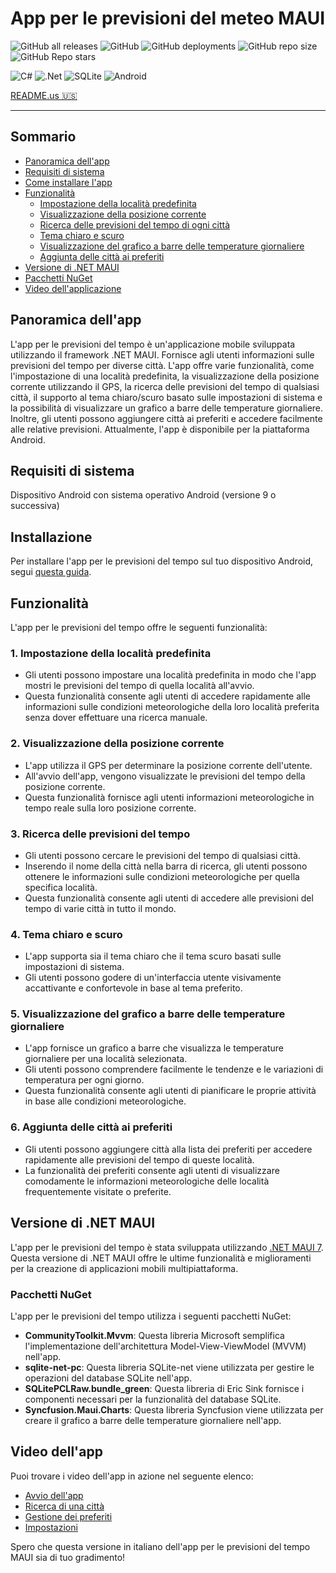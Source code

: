 # App per le previsioni del meteo MAUI

![GitHub all releases](https://img.shields.io/github/downloads/GiorgioCitterio/WeatherForecastAppMAUI/total)
![GitHub](https://img.shields.io/github/license/GiorgioCitterio/WeatherForecastAppMAUI)
![GitHub deployments](https://img.shields.io/github/deployments/GiorgioCitterio/WeatherForecastAppMAUI/github-pages)
![GitHub repo size](https://img.shields.io/github/repo-size/GiorgioCitterio/WeatherForecastAppMAUI)
![GitHub Repo stars](https://img.shields.io/github/stars/GiorgioCitterio/WeatherForecastAppMAUI)

![C#](https://img.shields.io/badge/c%23-%23239120.svg?style=for-the-badge&logo=c-sharp&logoColor=white)
![.Net](https://img.shields.io/badge/.NET-5C2D91?style=for-the-badge&logo=.net&logoColor=white)
![SQLite](https://img.shields.io/badge/sqlite-%2307405e.svg?style=for-the-badge&logo=sqlite&logoColor=white)
![Android](https://img.shields.io/badge/Android-3DDC84?style=for-the-badge&logo=android&logoColor=white)

<a href="https://github.com/GiorgioCitterio/WeatherForecastAppMAUI/blob/master/README.md">README.us 🇺🇸</a>

---

## Sommario
- <a href="#appoverview">Panoramica dell'app</a>
- <a href="#systemreq">Requisiti di sistema</a>
- <a href="#installation">Come installare l'app</a>
- <a href="#features">Funzionalità</a>
  - <a href="#setdefloc">Impostazione della località predefinita</a>
  - <a href="#discurloc">Visualizzazione della posizione corrente</a>
  - <a href="#searchforw">Ricerca delle previsioni del tempo di ogni città</a>
  - <a href="#lightdarktheme">Tema chiaro e scuro</a>
  - <a href="#temperatureschart">Visualizzazione del grafico a barre delle temperature giornaliere</a>
  - <a href="#favorites">Aggiunta delle città ai preferiti</a>
- <a href="#mauiversion">Versione di .NET MAUI</a>
- <a href="#nuget">Pacchetti NuGet</a>
- <a href="#gifs">Video dell'applicazione</a>

## Panoramica dell'app <a name="appoverview"></a>

L'app per le previsioni del tempo è un'applicazione mobile sviluppata utilizzando il framework .NET MAUI. Fornisce agli utenti informazioni sulle previsioni del tempo per diverse città. L'app offre varie funzionalità, come l'impostazione di una località predefinita, la visualizzazione della posizione corrente utilizzando il GPS, la ricerca delle previsioni del tempo di qualsiasi città, il supporto al tema chiaro/scuro basato sulle impostazioni di sistema e la possibilità di visualizzare un grafico a barre delle temperature giornaliere. Inoltre, gli utenti possono aggiungere città ai preferiti e accedere facilmente alle relative previsioni. Attualmente, l'app è disponibile per la piattaforma Android.

## Requisiti di sistema <a name="systemreq"></a>
Dispositivo Android con sistema operativo Android (versione 9 o successiva)

## Installazione <a name="installation"></a>

Per installare l'app per le previsioni del tempo sul tuo dispositivo Android, segui [questa guida](https://github.com/GiorgioCitterio/WeatherForecastAppMAUI/wiki).

## Funzionalità <a name="features"></a>

L'app per le previsioni del tempo offre le seguenti funzionalità:

### 1. Impostazione della località predefinita <a name="setdefloc"></a>

- Gli utenti possono impostare una località predefinita in modo che l'app mostri le previsioni del tempo di quella località all'avvio.
- Questa funzionalità consente agli utenti di accedere rapidamente alle informazioni sulle condizioni meteorologiche della loro località preferita senza dover effettuare una ricerca manuale.

### 2. Visualizzazione della posizione corrente <a name="discurloc"></a>
- L'app utilizza il GPS per determinare la posizione corrente dell'utente.
- All'avvio dell'app, vengono visualizzate le previsioni del tempo della posizione corrente.
- Questa funzionalità fornisce agli utenti informazioni meteorologiche in tempo reale sulla loro posizione corrente.

### 3. Ricerca delle previsioni del tempo <a name="searchforw"></a>
- Gli utenti possono cercare le previsioni del tempo di qualsiasi città.
- Inserendo il nome della città nella barra di ricerca, gli utenti possono ottenere le informazioni sulle condizioni meteorologiche per quella specifica località.
- Questa funzionalità consente agli utenti di accedere alle previsioni del tempo di varie città in tutto il mondo.

### 4. Tema chiaro e scuro <a name="lightdarktheme"></a>
- L'app supporta sia il tema chiaro che il tema scuro basati sulle impostazioni di sistema.
- Gli utenti possono godere di un'interfaccia utente visivamente accattivante e confortevole in base al tema preferito.

### 5. Visualizzazione del grafico a barre delle temperature giornaliere <a name="temperatureschart"></a>
- L'app fornisce un grafico a barre che visualizza le temperature giornaliere per una località selezionata.
- Gli utenti possono comprendere facilmente le tendenze e le variazioni di temperatura per ogni giorno.
- Questa funzionalità consente agli utenti di pianificare le proprie attività in base alle condizioni meteorologiche.

### 6. Aggiunta delle città ai preferiti <a name="favorites"></a>
- Gli utenti possono aggiungere città alla lista dei preferiti per accedere rapidamente alle previsioni del tempo di queste località.
- La funzionalità dei preferiti consente agli utenti di visualizzare comodamente le informazioni meteorologiche delle località frequentemente visitate o preferite.

## Versione di .NET MAUI <a name="mauiversion"></a>

L'app per le previsioni del tempo è stata sviluppata utilizzando [.NET MAUI 7](https://learn.microsoft.com/en-us/dotnet/maui/whats-new/dotnet-7?view=net-maui-7.0). Questa versione di .NET MAUI offre le ultime funzionalità e miglioramenti per la creazione di applicazioni mobili multipiattaforma.

### Pacchetti NuGet <a name="nuget"></a>

L'app per le previsioni del tempo utilizza i seguenti pacchetti NuGet:
- **CommunityToolkit.Mvvm**: Questa libreria Microsoft semplifica l'implementazione dell'architettura Model-View-ViewModel (MVVM) nell'app.
- **sqlite-net-pc**: Questa libreria SQLite-net viene utilizzata per gestire le operazioni del database SQLite nell'app.
- **SQLitePCLRaw.bundle_green**: Questa libreria di Eric Sink fornisce i componenti necessari per la funzionalità del database SQLite.
- **Syncfusion.Maui.Charts**: Questa libreria Syncfusion viene utilizzata per creare il grafico a barre delle temperature giornaliere nell'app.

## Video dell'app <a name="gifs"></a>

Puoi trovare i video dell'app in azione nel seguente elenco:

- [Avvio dell'app](gifs/app_start.gif)
- [Ricerca di una città](gifs/search_city.gif)
- [Gestione dei preferiti](gifs/favourites.gif)
- [Impostazioni](gifs/settings.gif)

Spero che questa versione in italiano dell'app per le previsioni del tempo MAUI sia di tuo gradimento!

